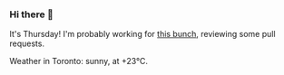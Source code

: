 ### Hi there :wave:

It's Thursday! I'm probably working for [this bunch](https://github.com/kohofinancial), reviewing some pull requests.

Weather in Toronto: sunny, at +23°C.
